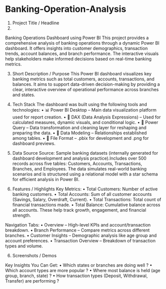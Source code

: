 # Banking-Operation-Analysis
1. Project Title / Headline
2. 
Banking Operations Dashboard using Power BI
This project provides a comprehensive analysis of banking operations through a dynamic Power BI dashboard. It offers insights into customer demographics, transaction trends, account balances, and branch performance. The interactive visuals help stakeholders make informed decisions based on real-time banking metrics.

3. Short Description / Purpose
This Power BI dashboard visualizes key banking metrics such as total customers, accounts, transactions, and balances. It aims to support data-driven decision-making by providing a clear, interactive overview of operational performance across branches and states.

4. Tech Stack
The dashboard was built using the following tools and technologies:
• 📊 Power BI Desktop – Main data visualization platform used for report creation.
• 🧠 DAX (Data Analysis Expressions) – Used for calculated measures, dynamic visuals, and conditional logic.
• 📂 Power Query – Data transformation and cleaning layer for reshaping and preparing the data.
• 📝 Data Modeling – Relationships established among tables.
• 📁 File Format – .pbix for development and .png for dashboard previews.

5. Data Source
Source: Sample banking datasets (internally generated for dashboard development and analysis practice).Includes over 500 records across five tables: Customers, Accounts, Transactions, Branches, and Employees. The data simulates real-world banking scenarios and is structured using a relational model with a star schema for efficient analysis in Power BI.

6. Features / Highlights
Key Metrics:
• Total Customers: Number of active banking customers.
• Total Accounts: Sum of all customer accounts (Savings, Salary, Overdraft, Current).
• Total Transactions: Total count of financial transactions made.
• Total Balance: Cumulative balance across all accounts.
These help track growth, engagement, and financial strength.

Navigation Tabs:
• Overview – High-level KPIs and account/transaction breakdown.
• Branch Performance – Compare metrics across different branches.
• Customer Insights – Demographic analysis like age group and account preferences.
• Transaction Overview – Breakdown of transaction types and volume.

6. Screenshots / Demos


Key Insights You Can Get:
• Which states or branches are doing well ?
• Which account types are more popular ?
• Where most balance is held (age group, branch, state) ?
• How transaction types (Deposit, Withdrawal, Transfer) are performing ?
